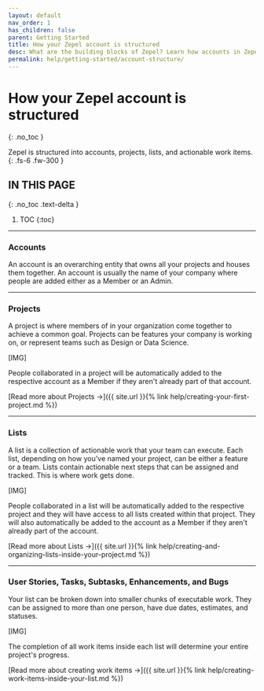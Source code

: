 ```yaml
---
layout: default
nav_order: 1
has_children: false
parent: Getting Started
title: How your Zepel account is structured
desc: What are the building blocks of Zepel? Learn how accounts in Zepel are structured. 
permalink: help/getting-started/account-structure/
---
```

# How your Zepel account is structured
{: .no_toc }

Zepel is structured into accounts, projects, lists, and actionable work items.
{: .fs-6 .fw-300 }

## IN THIS PAGE
{: .no_toc .text-delta }

1. TOC
{:toc}

---

### Accounts

An account is an overarching entity that owns all your projects and houses them together. An account is usually the name of your company where people are added either as a Member or an Admin.

---

### Projects 

A project is where members of in your organization come together to achieve a common goal. Projects can be features your company is working on, or represent teams such as Design or Data Science. 

[IMG]

People collaborated in a project will be automatically added to the respective account as a Member if they aren't already part of that account.

[Read more about Projects ->]({{ site.url }}{% link help/creating-your-first-project.md %})

---

### Lists

A list is a collection of actionable work that your team can execute. Each list, depending on how you've named your project, can be either a feature or a team. Lists contain actionable next steps that can be assigned and tracked. This is where work gets done.

[IMG]

People collaborated in a list will be automatically added to the respective project and they will have access to all lists created within that project. They will also automatically be added to the account as a Member if they aren't already part of the account.

[Read more about Lists ->]({{ site.url }}{% link help/creating-and-organizing-lists-inside-your-project.md %})

---

### User Stories, Tasks, Subtasks, Enhancements, and Bugs

Your list can be broken down into smaller chunks of executable work. They can be assigned to more than one person, have due dates, estimates, and statuses.

[IMG]

The completion of all work items inside each list will determine your entire project's progress.

[Read more about creating work items ->]({{ site.url }}{% link help/creating-work-items-inside-your-list.md %})

